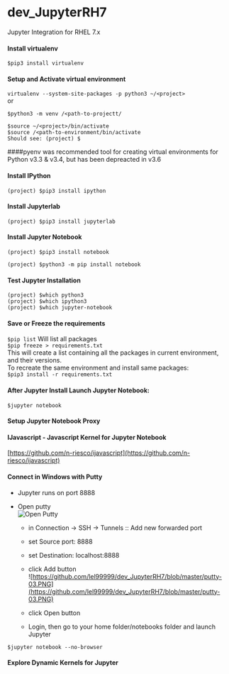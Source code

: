 # dev_JupyterRH7
Jupyter Integration for RHEL 7.x

#### Install virtualenv
`$pip3 install virtualenv`<br/>

#### Setup and Activate virtual environment
`virtualenv --system-site-packages -p python3 ~/<project>`<br/>
or<br/>

`$python3 -m venv /<path-to-projectt/`<br/>

`$source ~/<project>/bin/activate`<br/>
`$source /<path-to-environment/bin/activate`<br/>
`Should see: (project) $`<br/>

####pyenv was recommended tool for creating virtual environments for Python v3.3 & v3.4, but has been depreacted in v3.6

#### Install IPython
`(project) $pip3 install ipython`<br/>

#### Install Jupyterlab
`(project) $pip3 install jupyterlab`<br/>

#### Install Jupyter Notebook
`(project) $pip3 install notebook`<br/>

`(project) $python3 -m pip install notebook`<br/>

#### Test Jupyter Installation
`(project) $which python3`<br/>
`(project) $which ipython3`<br/>
`(project) $which jupyter-notebook`<br/>

#### Save or Freeze the requirements
`$pip list`  Will list all packages <br/>
`$pip freeze > requirements.txt`<br/>
This will create a list containing all the packages in current environment, and their versions.<br/>
To recreate the same environment and install same packages:<br/>
`$pip3 install -r requirements.txt`<br/>


#### After Jupyter Install Launch Jupyter Notebook:
`$jupyter notebook`<br/>

#### Setup Jupyter Notebook Proxy

#### IJavascript - Javascript Kernel for Jupyter Notebook
[https://github.com/n-riesco/ijavascript](https://github.com/n-riesco/ijavascript) <br/>

#### Connect in Windows with Putty
- Jupyter runs on port 8888
- Open putty <br/>
  ![Open Putty](https://github.com/lel99999/dev_JupyterRH7/blob/master/putty-01.PNG) <br/>

  - in Connection -> SSH -> Tunnels :: Add new forwarded port
  - set Source port: 8888
  - set Destination: localhost:8888
  - click Add button <br/>
  ![https://github.com/lel99999/dev_JupyterRH7/blob/master/putty-03.PNG](https://github.com/lel99999/dev_JupyterRH7/blob/master/putty-03.PNG) <br/>
  
  - click Open button
  - Login, then go to your home folder/notebooks folder and launch Jupyter
```
$jupyter notebook --no-browser
```

#### Explore Dynamic Kernels for Jupyter
